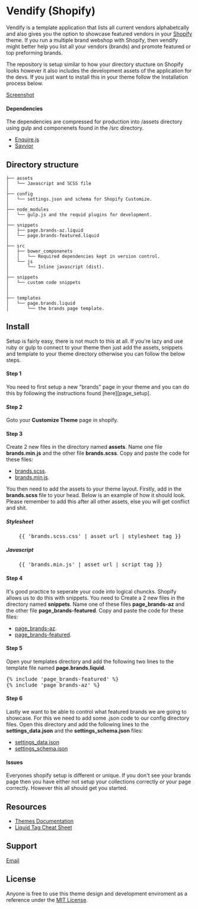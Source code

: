 <h1>Vendify (Shopify)</h1>

Vendify is a template application that lists all current vendors alphabetcally and also gives you the option to showcase featured vendors in your [Shopify](http//shopify.com) theme. If you run a multiple brand webshop with Shopify, then vendify might better help you list all your vendors (brands) and promote featured or top preforming brands. 

<p>
The repository is setup similar to how your directory stucture on Shopify looks however it also includes the development assets of the application for the devs. If you just want to install this in your theme follow the Installation process below.  
</p>

[Screenshot][screenshot]

<h4>Dependencies</h4>
The dependencies are compressed for production into /assets directory using gulp and componenets found in the /src directory.

- [Enquire.js](http://wicky.nillia.ms/enquire.js/)
- [Savvior](https://github.com/attila/savvior)


Directory structure
---------------
```
├── assets
│   └── Javascript and SCSS file
│
├── config
│   └── settings.json and schema for Shopify Customize.
│
├── node_modules
│   └── gulp.js and the requid plugins for development.
│
├── snippets
│   ├── page.brands-az.liquid
│   └── page.brands-featured.liquid
│
├── src
│   ├── bower_componenets
│   │   └── Required dependencies kept in version control.
│   └── js
│       └── Inline javascript (dist).
│
├── snippets
│   └── custom code snippets
│
│
├── templates
│   └── page.brands.liquid
│       └── the brands page template.
```

<h2>Install</h2>
Setup is fairly easy, there is not much to this at all. If you're lazy and use ruby or gulp to connect to your theme then just add the assets, snippets and template to your theme directory otherwise you can follow the below steps. 

<h4>Step 1</h4>
You need to first setup a new "brands" page in your theme and you can do this by following the instructions found [here][page_setup]. 

<h4>Step 2</h4>
Goto your <b>Customize Theme</b> page in shopify.

<h4>Step 3</h4>
Create 2 new files in the directory named <b>assets</b>. Name one file <b>brands.min.js</b> and the other file <b>brands.scss</b>. Copy and paste the code for these files:

- [brands.scss][brands_scss]. 
- [brands.min.js][brands_javascript].

You then need to add the assets to your theme layout. Firstly, add in the <b>brands.scss</b> file to your head. Below is an example of how it should look. Please remember to add this after all other assets, else you will get conflict and shit. 

<h5>Stylesheet</h5>
<pre>
	{{ 'brands.scss.css' | asset_url | stylesheet_tag }}
</pre>	

<h5>Javascript</h5>
<pre>
	{{ 'brands.min.js' | asset_url | script_tag }}
</pre>	


<h4>Step 4</h4>
It's good practice to seperate your code into logical chuncks. Shopify allows us to do this with snippets. You need to Create a 2 new files in the directory named <b>snippets</b>. Name one of these files <b>page_brands-az</b> and the other file <b>page_brands-featured</b>. Copy and paste the code for these files:

- [page_brands-az][brands_az]. 
- [page_brands-featured][brands_featured]. 

<h4>Step 5</h4>
Open your templates directory and add the following two lines to the template file named <b>page.brands.liquid</b>.

<pre>
{% include 'page_brands-featured' %}
{% include 'page_brands-az' %}
</pre>

<h4>Step 6</h4>
Lastly we want to be able to control what featured brands we are going to showcase. For this we need to add some .json code to our config directory files. Open this directory and add the following lines to the <b>settings_data.json</b> and the <b>settings_schema.json</b> files:

- [settings_data.json][settings_data]
- [settings_schema.json][settings_json]

<h4>Issues</h4>
Everyones shopify setup is different or unique. If you don't see your brands page then you have either not setup your collections correctly or your page correctly. However this all should get you started. 

Resources
---------------------
- [Themes Documentation][1] 
- [Liquid Tag Cheat Sheet][2] 


Support
---------------------
[Email](mailto:nicos.savidis@gmail.com)

License
---------------------
Anyone is free to use this theme design and development enviroment as a reference under the [MIT License](LICENSE). 

[screenshot]: https://github.com/Panoply/vendify/blob/master/screenshot.png
[page_setup]: https://docs.shopify.com/manual/your-website/pages/create-page
[brands_scss]: https://github.com/Panoply/vendify/blob/master/assets/brands.scss
[brands_javascript]: https://github.com/Panoply/vendify/blob/master/assets/brands.min.js
[brands_az]: https://github.com/Panoply/vendify/blob/master/snippets/page_brands-az.liquid 
[brands_featured]: https://github.com/Panoply/vendify/blob/master/snippets/page_brands-featured.liquid
[settings_data]: https://github.com/Panoply/vendify/blob/master/config/settings_data.json
[settings_json]: https://github.com/Panoply/vendify/blob/master/config/settings_schema.json


[1]: http://docs.shopify.com/themes
[2]: https://github.com/Shopify/shopify_theme


